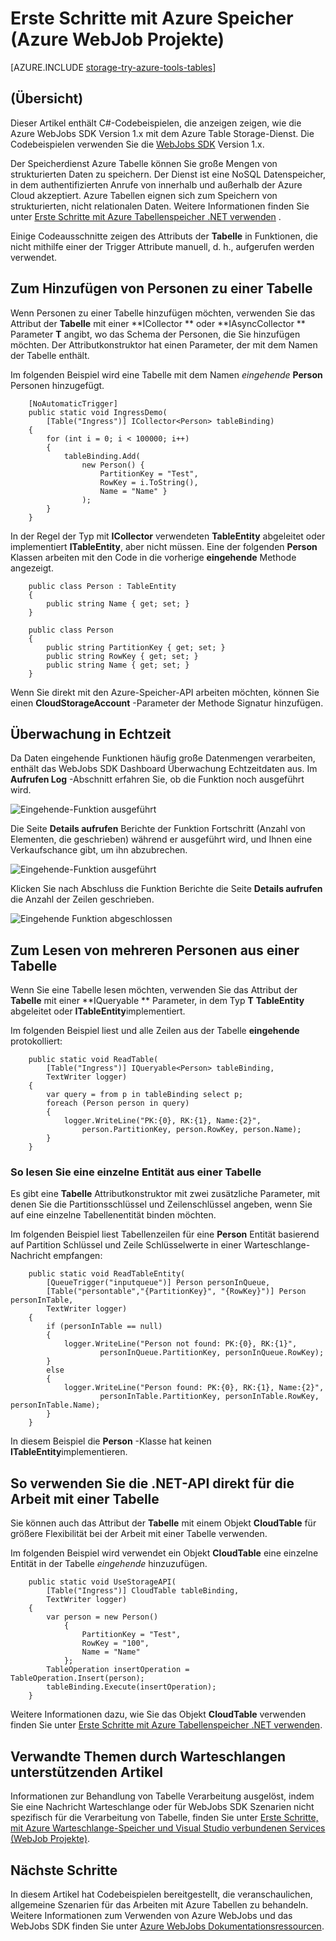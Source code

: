 <properties
    pageTitle="Erste Schritte mit Azure-Speicher und Visual Studio verbunden Services (WebJob Projekte)"
    description="Erste Schritte mit Azure Table Storage in einem Projekt Azure WebJobs in Visual Studio nach dem Herstellen einer Verbindung mit einem Speicherkonto mithilfe von Visual Studio verbunden services"
    services="storage"
    documentationCenter=""
    authors="TomArcher"
    manager="douge"
    editor=""/>

<tags
    ms.service="storage"
    ms.workload="web"
    ms.tgt_pltfrm="vs-getting-started"
    ms.devlang="na"
    ms.topic="article"
    ms.date="07/18/2016"
    ms.author="tarcher"/>

# <a name="getting-started-with-azure-storage-azure-webjob-projects"></a>Erste Schritte mit Azure Speicher (Azure WebJob Projekte)

[AZURE.INCLUDE [storage-try-azure-tools-tables](../../includes/storage-try-azure-tools-tables.md)]

## <a name="overview"></a>(Übersicht)

Dieser Artikel enthält C#-Codebeispielen, die anzeigen zeigen, wie die Azure WebJobs SDK Version 1.x mit dem Azure Table Storage-Dienst. Die Codebeispielen verwenden Sie die [WebJobs SDK](../app-service-web/websites-dotnet-webjobs-sdk.md) Version 1.x.

Der Speicherdienst Azure Tabelle können Sie große Mengen von strukturierten Daten zu speichern. Der Dienst ist eine NoSQL Datenspeicher, in dem authentifizierten Anrufe von innerhalb und außerhalb der Azure Cloud akzeptiert. Azure Tabellen eignen sich zum Speichern von strukturierten, nicht relationalen Daten.  Weitere Informationen finden Sie unter [Erste Schritte mit Azure Tabellenspeicher .NET verwenden](storage-dotnet-how-to-use-tables.md#create-a-table) .

Einige Codeausschnitte zeigen des Attributs der **Tabelle** in Funktionen, die nicht mithilfe einer der Trigger Attribute manuell, d. h., aufgerufen werden verwendet.

## <a name="how-to-add-entities-to-a-table"></a>Zum Hinzufügen von Personen zu einer Tabelle

Wenn Personen zu einer Tabelle hinzufügen möchten, verwenden Sie das Attribut der **Tabelle** mit einer **ICollector<T> ** oder **IAsyncCollector<T> ** Parameter **T** angibt, wo das Schema der Personen, die Sie hinzufügen möchten. Der Attributkonstruktor hat einen Parameter, der mit dem Namen der Tabelle enthält.

Im folgenden Beispiel wird eine Tabelle mit dem Namen *eingehende* **Person** Personen hinzugefügt.

        [NoAutomaticTrigger]
        public static void IngressDemo(
            [Table("Ingress")] ICollector<Person> tableBinding)
        {
            for (int i = 0; i < 100000; i++)
            {
                tableBinding.Add(
                    new Person() {
                        PartitionKey = "Test",
                        RowKey = i.ToString(),
                        Name = "Name" }
                    );
            }
        }

In der Regel der Typ mit **ICollector** verwendeten **TableEntity** abgeleitet oder implementiert **ITableEntity**, aber nicht müssen. Eine der folgenden **Person** Klassen arbeiten mit den Code in die vorherige **eingehende** Methode angezeigt.

        public class Person : TableEntity
        {
            public string Name { get; set; }
        }

        public class Person
        {
            public string PartitionKey { get; set; }
            public string RowKey { get; set; }
            public string Name { get; set; }
        }

Wenn Sie direkt mit den Azure-Speicher-API arbeiten möchten, können Sie einen **CloudStorageAccount** -Parameter der Methode Signatur hinzufügen.

## <a name="real-time-monitoring"></a>Überwachung in Echtzeit

Da Daten eingehende Funktionen häufig große Datenmengen verarbeiten, enthält das WebJobs SDK Dashboard Überwachung Echtzeitdaten aus. Im **Aufrufen Log** -Abschnitt erfahren Sie, ob die Funktion noch ausgeführt wird.

![Eingehende-Funktion ausgeführt](./media/vs-storage-webjobs-getting-started-tables/ingressrunning.png)

Die Seite **Details aufrufen** Berichte der Funktion Fortschritt (Anzahl von Elementen, die geschrieben) während er ausgeführt wird, und Ihnen eine Verkaufschance gibt, um ihn abzubrechen.

![Eingehende-Funktion ausgeführt](./media/vs-storage-webjobs-getting-started-tables/ingressprogress.png)

Klicken Sie nach Abschluss die Funktion Berichte die Seite **Details aufrufen** die Anzahl der Zeilen geschrieben.

![Eingehende Funktion abgeschlossen](./media/vs-storage-webjobs-getting-started-tables/ingresssuccess.png)

## <a name="how-to-read-multiple-entities-from-a-table"></a>Zum Lesen von mehreren Personen aus einer Tabelle

Wenn Sie eine Tabelle lesen möchten, verwenden Sie das Attribut der **Tabelle** mit einer **IQueryable<T> ** Parameter, in dem Typ **T** **TableEntity** abgeleitet oder **ITableEntity**implementiert.

Im folgenden Beispiel liest und alle Zeilen aus der Tabelle **eingehende** protokolliert:

        public static void ReadTable(
            [Table("Ingress")] IQueryable<Person> tableBinding,
            TextWriter logger)
        {
            var query = from p in tableBinding select p;
            foreach (Person person in query)
            {
                logger.WriteLine("PK:{0}, RK:{1}, Name:{2}",
                    person.PartitionKey, person.RowKey, person.Name);
            }
        }

### <a name="how-to-read-a-single-entity-from-a-table"></a>So lesen Sie eine einzelne Entität aus einer Tabelle

Es gibt eine **Tabelle** Attributkonstruktor mit zwei zusätzliche Parameter, mit denen Sie die Partitionsschlüssel und Zeilenschlüssel angeben, wenn Sie auf eine einzelne Tabellenentität binden möchten.

Im folgenden Beispiel liest Tabellenzeilen für eine **Person** Entität basierend auf Partition Schlüssel und Zeile Schlüsselwerte in einer Warteschlange-Nachricht empfangen:  

        public static void ReadTableEntity(
            [QueueTrigger("inputqueue")] Person personInQueue,
            [Table("persontable","{PartitionKey}", "{RowKey}")] Person personInTable,
            TextWriter logger)
        {
            if (personInTable == null)
            {
                logger.WriteLine("Person not found: PK:{0}, RK:{1}",
                        personInQueue.PartitionKey, personInQueue.RowKey);
            }
            else
            {
                logger.WriteLine("Person found: PK:{0}, RK:{1}, Name:{2}",
                        personInTable.PartitionKey, personInTable.RowKey, personInTable.Name);
            }
        }


In diesem Beispiel die **Person** -Klasse hat keinen **ITableEntity**implementieren.

## <a name="how-to-use-the-net-storage-api-directly-to-work-with-a-table"></a>So verwenden Sie die .NET-API direkt für die Arbeit mit einer Tabelle

Sie können auch das Attribut der **Tabelle** mit einem Objekt **CloudTable** für größere Flexibilität bei der Arbeit mit einer Tabelle verwenden.

Im folgenden Beispiel wird verwendet ein Objekt **CloudTable** eine einzelne Entität in der Tabelle *eingehende* hinzuzufügen.

        public static void UseStorageAPI(
            [Table("Ingress")] CloudTable tableBinding,
            TextWriter logger)
        {
            var person = new Person()
                {
                    PartitionKey = "Test",
                    RowKey = "100",
                    Name = "Name"
                };
            TableOperation insertOperation = TableOperation.Insert(person);
            tableBinding.Execute(insertOperation);
        }

Weitere Informationen dazu, wie Sie das Objekt **CloudTable** verwenden finden Sie unter [Erste Schritte mit Azure Tabellenspeicher .NET verwenden](storage-dotnet-how-to-use-tables.md).

## <a name="related-topics-covered-by-the-queues-how-to-article"></a>Verwandte Themen durch Warteschlangen unterstützenden Artikel

Informationen zur Behandlung von Tabelle Verarbeitung ausgelöst, indem Sie eine Nachricht Warteschlange oder für WebJobs SDK Szenarien nicht spezifisch für die Verarbeitung von Tabelle, finden Sie unter [Erste Schritte, mit Azure Warteschlange-Speicher und Visual Studio verbundenen Services (WebJob Projekte)](vs-storage-webjobs-getting-started-queues.md).



## <a name="next-steps"></a>Nächste Schritte

In diesem Artikel hat Codebeispielen bereitgestellt, die veranschaulichen, allgemeine Szenarien für das Arbeiten mit Azure Tabellen zu behandeln. Weitere Informationen zum Verwenden von Azure WebJobs und das WebJobs SDK finden Sie unter [Azure WebJobs Dokumentationsressourcen](http://go.microsoft.com/fwlink/?linkid=390226).
